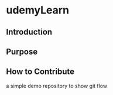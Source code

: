 # udemyLearn

## Introduction

## Purpose 

## How to Contribute
a simple demo repository to show git flow
